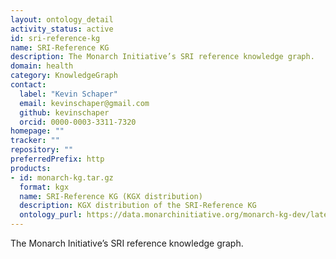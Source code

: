 ```yaml
---
layout: ontology_detail
activity_status: active
id: sri-reference-kg
name: SRI-Reference KG
description: The Monarch Initiative’s SRI reference knowledge graph.
domain: health
category: KnowledgeGraph
contact:
  label: "Kevin Schaper"
  email: kevinschaper@gmail.com
  github: kevinschaper
  orcid: 0000-0003-3311-7320
homepage: ""
tracker: ""
repository: ""
preferredPrefix: http
products:
- id: monarch-kg.tar.gz
  format: kgx
  name: SRI-Reference KG (KGX distribution)
  description: KGX distribution of the SRI-Reference KG
  ontology_purl: https://data.monarchinitiative.org/monarch-kg-dev/latest/monarch-kg.tar.gz
---
```


The Monarch Initiative’s SRI reference knowledge graph.
